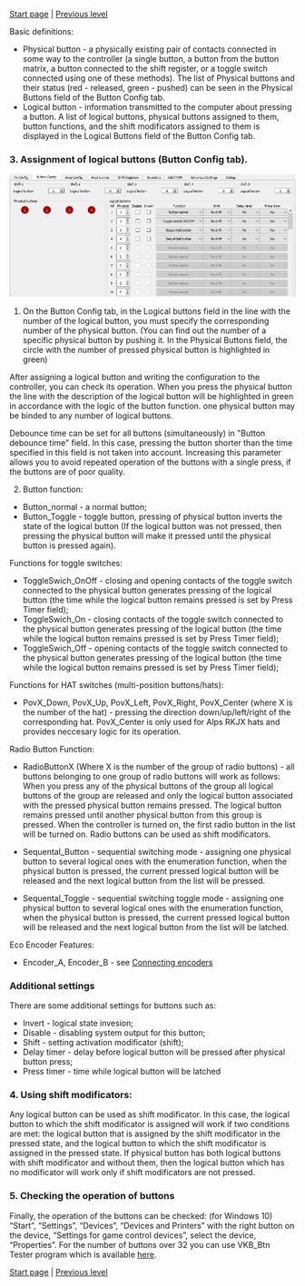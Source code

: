 


[Start page](../README.md) | [Previous level](Buttons-connection.md)

Basic definitions:

* Physical button - a physically existing pair of contacts connected in some way to the controller (a single button, a button from the button matrix, a button connected to the shift register, or a toggle switch connected using one of these methods). The list of Physical buttons and their status (red - released, green - pushed) can be seen in the Physical Buttons field of the Button Config tab.
* Logical button - information transmitted to the computer about pressing a button. A list of logical buttons, physical buttons assigned to them, button functions, and the shift modificators assigned to them is displayed in the Logical Buttons field of the Button Config tab.

### 3. Assignment of logical buttons (Button Config tab).

![](../images/K3.jpg)

1. On the Button Config tab, in the Logical buttons field in the line with the number of the logical button, you must specify the corresponding number of the physical button. (You can find out the number of a specific physical button by pushing it. In the Physical Buttons field, the circle with the number of pressed physical button is highlighted in green)

After assigning a logical button and writing the configuration to the controller, you can check its operation. When you press the physical button the line with the description of the logical button will be highlighted in green in accordance with the logic of the button function. one physical button may be binded to any number of logical buttons.

Debounce time can be set for all buttons (simultaneously) in "Button debounce time" field. In this case, pressing the button shorter than the time specified in this field is not taken into account. Increasing this parameter allows you to avoid repeated operation of the buttons with a single press, if the buttons are of poor quality.


2. Button function:
* Button_normal - a normal button;
* Button_Toggle - toggle button, pressing of physical button inverts the state of the logical button (If the logical button was not pressed, then pressing the physical button will make it pressed until the physical button is pressed again).

Functions for toggle switches:
* ToggleSwich_OnOff - closing and opening contacts of the toggle switch connected to the physical button generates pressing of the logical button (the time while the logical button remains pressed is set by Press Timer field);
* ToggleSwich_On - closing contacts of the toggle switch connected to the physical button generates pressing of the logical button (the time while the logical button remains pressed is set by Press Timer field);
* ToggleSwich_Off - opening contacts of the toggle switch connected to the physical button generates pressing of the logical button (the time while the logical button remains pressed is set by Press Timer field);

Functions for HAT switches (multi-position buttons/hats):
* PovX_Down, PovX_Up, PovX_Left, PovX_Right, PovX_Center (where X is the number of the hat) - pressing the direction down/up/left/right of the corresponding hat. PovX_Center is only used for Alps RKJX hats and provides neccesary logic for its operation.

Radio Button Function:
* RadioButtonX (Where X is the number of the group of radio buttons) - all buttons belonging to one group of radio buttons will work as follows: When you press any of the physical buttons of the group all logical buttons of the group are released and only the logical button associated with the pressed physical button remains pressed. The logical button remains pressed until another physical button from this group is pressed. When the controller is turned on, the first radio button in the list will be turned on. Radio buttons can be used as shift modificators.

* Sequental_Button - sequential switching mode - assigning one physical button to several logical ones with the enumeration function, when the physical button is pressed, the current pressed logical button will be released and the next logical button from the list will be pressed.

* Sequental_Toggle - sequential switching toggle mode - assigning one physical button to several logical ones with the enumeration function, when the physical button is pressed, the current pressed logical button will be released and the next logical button from the list will be latched.

Eco Encoder Features:
* Encoder_A, Encoder_B - see [Connecting encoders](Encoders-connection.md)

### Additional settings
There are some additional settings for buttons such as:

* Invert - logical state invesion;
* Disable - disabling system output for this button;
* Shift - setting activation modificator (shift);
* Delay timer - delay before logical button will be pressed after physical button press;
* Press timer - time while logical button will be latched


### 4. Using shift modificators:
Any logical button can be used as shift modificator. In this case, the logical button to which the shift modificator is assigned will work if two conditions are met: the logical button that is assigned by the shift modificator in the pressed state, and the logical button to which the shift modificator is assigned in the pressed state. If physical button has both logical buttons with shift modificator and without them, then the logical button which has no modificator will work only if shift modificators are not pressed.

### 5. Checking the operation of buttons
Finally, the operation of the buttons can be checked: 
(for Windows 10) “Start”, “Settings”, “Devices”, “Devices and Printers” with the right button on the device, “Settings for game control devices”, select the device, “Properties”. 
For the number of buttons over 32 you can use VKB_Btn Tester program which is available [here](../3rd-party/software/).



[Start page](../README.md) | [Previous level](Buttons-connection.md)

